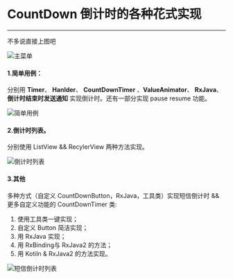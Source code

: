 # CountDown 倒计时的各种花式实现

---
不多说直接上图吧

![主菜单][1]

#### 1.简单用例：
分别用 **Timer**、 **Hanlder**、 **CountDownTimer** 、**ValueAnimator**、 **RxJava**、**倒计时结束时发送通知** 实现倒计时。还有一部分实现 pause resume 功能。

![简单用例][2]

#### 2.倒计时列表。
分别使用 ListView && RecylerView 两种方法实现。

![倒计时列表][3]

#### 3.其他
多种方式（自定义 CountDownButton，RxJava，工具类）实现短信倒计时 && 更多自定义功能的 CountDownTimer 类:

1. 使用工具类一键实现；
2. 自定义 Button 简洁实现；
3. 用 RxJava 实现；
4. 用 RxBinding与 RxJava2 的方法；
5. 用 Kotiln & RxJava2 的方法实现。

![短信倒计时列表][4]


  [1]: http://oihnadz1x.bkt.clouddn.com/countdown_menu.png?imageView2/3/w/360/h/640/interlace/1
  [2]: http://oihnadz1x.bkt.clouddn.com/countTime_github_02?imageView2/3/w/360/h/640/interlace/1
  [3]: http://oihnadz1x.bkt.clouddn.com/countdown_recylerview.png?imageView2/3/w/360/h/640/interlace/1
  [4]: http://oihnadz1x.bkt.clouddn.com/countdown_sms.png?imageView2/3/w/360/h/640/interlace/1
